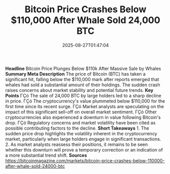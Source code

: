 ﻿---
title: "Bitcoin Price Crashes Below $110,000 After Whale Sold 24,000 BTC"
date: "2025-08-27T01:47:04"
category: "Markets"
summary: ""
slug: "bitcoin price crashes below 110000 after whale sold 24000 bt"
source_urls:
  - "https://bitcoinmagazine.com/markets/bitcoin-price-crashes-below-110000-after-whale-sold-24000-btc"
seo:
  title: "Bitcoin Price Crashes Below $110,000 After Whale Sold 24,000 BTC | Hash n Hedge"
  description: ""
  keywords: ["news", "markets", "brief"]
---
**Headline** Bitcoin Price Plunges Below $110k After Massive Sale by Whales  **Summary Meta Description** The price of Bitcoin (BTC) has taken a significant hit, falling below the $110,000 mark after reports emerged that whales had sold a substantial amount of their holdings. The sudden crash raises concerns about market stability and potential future trends.  **Key Points**  ΓÇó The sale of 24,000 BTC by large holders led to a sharp decline in price. ΓÇó The cryptocurrency's value plummeted below $110,000 for the first time since its recent surge. ΓÇó Market analysts are speculating on the impact of this significant sell-off on overall market sentiment. ΓÇó Other cryptocurrencies also experienced a downturn in value following Bitcoin's drop. ΓÇó Regulatory concerns and market volatility have been cited as possible contributing factors to the decline.  **Short Takeaways**  1. The sudden price drop highlights the volatility inherent in the cryptocurrency market, particularly when large holders engage in significant transactions. 2. As market analysts reassess their positions, it remains to be seen whether this downturn will prove a temporary correction or an indication of a more substantial trend shift.  **Sources** https://bitcoinmagazine.com/markets/bitcoin-price-crashes-below-110000-after-whale-sold-24000-btc 
